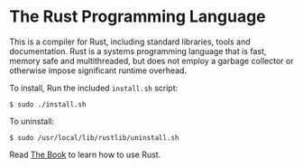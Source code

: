 # The Rust Programming Language

This is a compiler for Rust, including standard libraries, tools and
documentation. Rust is a systems programming language that is fast,
memory safe and multithreaded, but does not employ a garbage collector
or otherwise impose significant runtime overhead.

To install, Run the included `install.sh` script:

    $ sudo ./install.sh

To uninstall:

    $ sudo /usr/local/lib/rustlib/uninstall.sh

Read [The Book](http://doc.rust-lang.org/book/index.html) to learn how
to use Rust.
